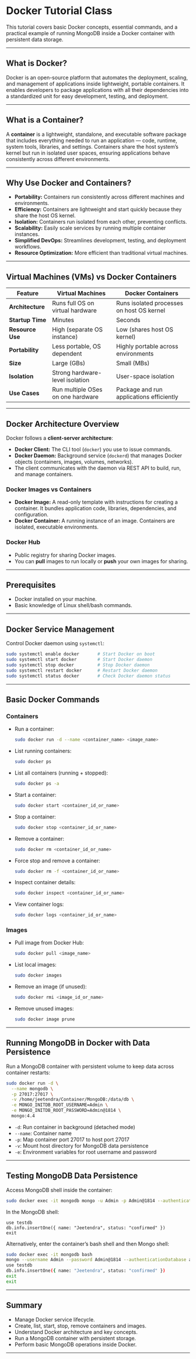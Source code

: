 # Docker Tutorial Class

This tutorial covers basic Docker concepts, essential commands, and a practical example of running MongoDB inside a
Docker container with persistent data storage.

---

## What is Docker?

Docker is an open-source platform that automates the deployment, scaling, and management of applications inside
lightweight, portable containers. It enables developers to package applications with all their dependencies into a
standardized unit for easy development, testing, and deployment.

---

## What is a Container?

A **container** is a lightweight, standalone, and executable software package that includes everything needed to run an
application — code, runtime, system tools, libraries, and settings. Containers share the host system’s kernel but run in
isolated user spaces, ensuring applications behave consistently across different environments.

---

## Why Use Docker and Containers?

* **Portability:** Containers run consistently across different machines and environments.
* **Efficiency:** Containers are lightweight and start quickly because they share the host OS kernel.
* **Isolation:** Containers run isolated from each other, preventing conflicts.
* **Scalability:** Easily scale services by running multiple container instances.
* **Simplified DevOps:** Streamlines development, testing, and deployment workflows.
* **Resource Optimization:** More efficient than traditional virtual machines.

---

## Virtual Machines (VMs) vs Docker Containers

| Feature          | Virtual Machines                  | Docker Containers                         |
|------------------|-----------------------------------|-------------------------------------------|
| **Architecture** | Runs full OS on virtual hardware  | Runs isolated processes on host OS kernel |
| **Startup Time** | Minutes                           | Seconds                                   |
| **Resource Use** | High (separate OS instance)       | Low (shares host OS kernel)               |
| **Portability**  | Less portable, OS dependent       | Highly portable across environments       |
| **Size**         | Large (GBs)                       | Small (MBs)                               |
| **Isolation**    | Strong hardware-level isolation   | User-space isolation                      |
| **Use Cases**    | Run multiple OSes on one hardware | Package and run applications efficiently  |

---

## Docker Architecture Overview

Docker follows a **client-server architecture**:

* **Docker Client:** The CLI tool (`docker`) you use to issue commands.
* **Docker Daemon:** Background service (`dockerd`) that manages Docker objects (containers, images, volumes, networks).
* The client communicates with the daemon via REST API to build, run, and manage containers.

### Docker Images vs Containers

* **Docker Image:** A read-only template with instructions for creating a container. It bundles application code,
  libraries, dependencies, and configuration.
* **Docker Container:** A running instance of an image. Containers are isolated, executable environments.

### Docker Hub

* Public registry for sharing Docker images.
* You can **pull** images to run locally or **push** your own images for sharing.

---

## Prerequisites

* Docker installed on your machine.
* Basic knowledge of Linux shell/bash commands.

---

## Docker Service Management

Control Docker daemon using `systemctl`:

```bash
sudo systemctl enable docker       # Start Docker on boot
sudo systemctl start docker        # Start Docker daemon
sudo systemctl stop docker         # Stop Docker daemon
sudo systemctl restart docker      # Restart Docker daemon
sudo systemctl status docker       # Check Docker daemon status
```

---

## Basic Docker Commands

### Containers

* Run a container:

  ```bash
  sudo docker run -d --name <container_name> <image_name>
  ```

* List running containers:

  ```bash
  sudo docker ps
  ```

* List all containers (running + stopped):

  ```bash
  sudo docker ps -a
  ```

* Start a container:

  ```bash
  sudo docker start <container_id_or_name>
  ```

* Stop a container:

  ```bash
  sudo docker stop <container_id_or_name>
  ```

* Remove a container:

  ```bash
  sudo docker rm <container_id_or_name>
  ```

* Force stop and remove a container:

  ```bash
  sudo docker rm -f <container_id_or_name>
  ```

* Inspect container details:

  ```bash
  sudo docker inspect <container_id_or_name>
  ```

* View container logs:

  ```bash
  sudo docker logs <container_id_or_name>
  ```

### Images

* Pull image from Docker Hub:

  ```bash
  sudo docker pull <image_name>
  ```

* List local images:

  ```bash
  sudo docker images
  ```

* Remove an image (if unused):

  ```bash
  sudo docker rmi <image_id_or_name>
  ```

* Remove unused images:

  ```bash
  sudo docker image prune
  ```

---

## Running MongoDB in Docker with Data Persistence

Run a MongoDB container with persistent volume to keep data across container restarts:

```bash
sudo docker run -d \
  --name mongodb \
  -p 27017:27017 \
  -v /home/jeetendra/Container/MongoDB:/data/db \
  -e MONGO_INITDB_ROOT_USERNAME=Admin \
  -e MONGO_INITDB_ROOT_PASSWORD=Admin@1814 \
  mongo:4.4
```

* `-d`: Run container in background (detached mode)
* `--name`: Container name
* `-p`: Map container port 27017 to host port 27017
* `-v`: Mount host directory for MongoDB data persistence
* `-e`: Environment variables for root username and password

---

## Testing MongoDB Data Persistence

Access MongoDB shell inside the container:

```bash
sudo docker exec -it mongodb mongo -u Admin -p Admin@1814 --authenticationDatabase admin
```

In the MongoDB shell:

```mongodb
use testdb
db.info.insertOne({ name: "Jeetendra", status: "confirmed" })
exit
```

Alternatively, enter the container’s bash shell and then Mongo shell:

```bash
sudo docker exec -it mongodb bash
mongo --username Admin --password Admin@1814 --authenticationDatabase admin
use testdb
db.info.insertOne({ name: "Jeetendra", status: "confirmed" })
exit
exit
```

---

## Summary

* Manage Docker service lifecycle.
* Create, list, start, stop, remove containers and images.
* Understand Docker architecture and key concepts.
* Run a MongoDB container with persistent storage.
* Perform basic MongoDB operations inside Docker.

---